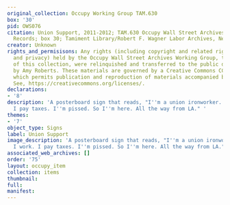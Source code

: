 ```yaml
---
original_collection: Occupy Working Group TAM.630
box: '30'
pid: OWS076
citation: Union Support, 2011-2012; TAM.630 Occupy Wall Street Archives Working Group
  Records; box 30; Tamiment Library/Robert F. Wagner Labor Archives, New York University
creator: Unknown
rights_and_permisisons: Any rights (including copyright and related rights to publicity
  and privacy) held by the Occupy Wall Street Archives Working Group, the creator
  of this collection, were relinquished and transferred to the public domain in 2013
  by Amy Roberts. These materials are governed by a Creative Commons CC0 license,
  which permits publication and reproduction of materials accompanied by full attribution.
  See, https://creativecommons.org/licenses/.
declarations:
- '8'
description: 'A posterboard sign that reads, "I''m a union ironworker. I vote. I work.
  I pay taxes. I''m pissed. So I''m here. All the way from LA." '
themes:
- '7'
object_type: Signs
label: Union Support
image_description: 'A posterboard sign that reads, "I''m a union ironworker. I vote.
  I work. I pay taxes. I''m pissed. So I''m here. All the way from LA." '
associated_web_archives: []
order: '75'
layout: occupy_item
collection: items
thumbnail:
full:
manifest:
---
```

